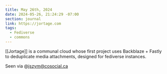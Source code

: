 ```yaml
---
title: May 26th, 2024
date: 2024-05-26, 21:24:29 -07:00
section: journal
link: https://jortage.com
tags:
  - Fediverse
  - commons
---
```

[[Jortage]] is a communal cloud whose first project uses Backblaze + Fastly to deduplicate media attachments, designed for fediverse instances. 

Seen via @jszym@cosocial.ca